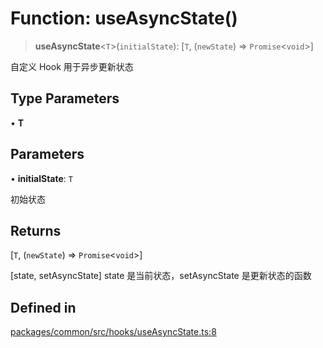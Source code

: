 # Function: useAsyncState()

> **useAsyncState**\<`T`\>(`initialState`): [`T`, (`newState`) => `Promise`\<`void`\>]

自定义 Hook 用于异步更新状态

## Type Parameters

• **T**

## Parameters

• **initialState**: `T`

初始状态

## Returns

[`T`, (`newState`) => `Promise`\<`void`\>]

[state, setAsyncState] state 是当前状态，setAsyncState 是更新状态的函数

## Defined in

[packages/common/src/hooks/useAsyncState.ts:8](https://github.com/XiaoPiHong/xph-crud/blob/1453d1f4b2490c13545a9d7404efaaabc2a2fd0f/packages/common/src/hooks/useAsyncState.ts#L8)
